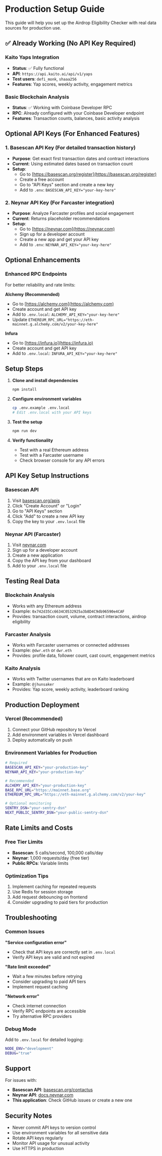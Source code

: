 # Production Setup Guide

This guide will help you set up the Airdrop Eligibility Checker with real data sources for production use.

## ✅ Already Working (No API Key Required)

### Kaito Yaps Integration
- **Status**: ✅ Fully functional
- **API**: `https://api.kaito.ai/api/v1/yaps`
- **Test users**: `defi_monk`, `shaaa256`
- **Features**: Yap scores, weekly activity, engagement metrics

### Basic Blockchain Analysis
- **Status**: ✅ Working with Coinbase Developer RPC
- **RPC**: Already configured with your Coinbase Developer endpoint
- **Features**: Transaction counts, balances, basic activity analysis

## Optional API Keys (For Enhanced Features)

### 1. Basescan API Key (For detailed transaction history)
- **Purpose**: Get exact first transaction dates and contract interactions
- **Current**: Using estimated dates based on transaction count
- **Setup**: 
  - Go to [https://basescan.org/register](https://basescan.org/register)
  - Create a free account
  - Go to "API Keys" section and create a new key
  - Add to `.env`: `BASESCAN_API_KEY="your-key-here"`

### 2. Neynar API Key (For Farcaster integration)
- **Purpose**: Analyze Farcaster profiles and social engagement
- **Current**: Returns placeholder recommendations
- **Setup**:
  - Go to [https://neynar.com](https://neynar.com)
  - Sign up for a developer account
  - Create a new app and get your API key
  - Add to `.env`: `NEYNAR_API_KEY="your-key-here"`

## Optional Enhancements

### Enhanced RPC Endpoints
For better reliability and rate limits:

**Alchemy (Recommended)**
- Go to [https://alchemy.com](https://alchemy.com)
- Create account and get API key
- Add to `.env.local`: `ALCHEMY_API_KEY="your-key-here"`
- Update `ETHEREUM_RPC_URL="https://eth-mainnet.g.alchemy.com/v2/your-key-here"`

**Infura**
- Go to [https://infura.io](https://infura.io)
- Create account and get API key
- Add to `.env.local`: `INFURA_API_KEY="your-key-here"`

## Setup Steps

1. **Clone and install dependencies**
   ```bash
   npm install
   ```

2. **Configure environment variables**
   ```bash
   cp .env.example .env.local
   # Edit .env.local with your API keys
   ```

3. **Test the setup**
   ```bash
   npm run dev
   ```

4. **Verify functionality**
   - Test with a real Ethereum address
   - Test with a Farcaster username
   - Check browser console for any API errors

## API Key Setup Instructions

### Basescan API
1. Visit [basescan.org/apis](https://basescan.org/apis)
2. Click "Create Account" or "Login"
3. Go to "API Keys" section
4. Click "Add" to create a new API key
5. Copy the key to your `.env.local` file

### Neynar API (Farcaster)
1. Visit [neynar.com](https://neynar.com)
2. Sign up for a developer account
3. Create a new application
4. Copy the API key from your dashboard
5. Add to your `.env.local` file

## Testing Real Data

### Blockchain Analysis
- Works with any Ethereum address
- Example: `0x742d35Cc6634C0532925a3b8D4C9db96590e4CAF`
- Provides: transaction count, volume, contract interactions, airdrop eligibility

### Farcaster Analysis
- Works with Farcaster usernames or connected addresses
- Example: `@dwr.eth` or `dwr.eth`
- Provides: profile data, follower count, cast count, engagement metrics

### Kaito Analysis
- Works with Twitter usernames that are on Kaito leaderboard
- Example: `@jhunsaker`
- Provides: Yap score, weekly activity, leaderboard ranking

## Production Deployment

### Vercel (Recommended)
1. Connect your GitHub repository to Vercel
2. Add environment variables in Vercel dashboard
3. Deploy automatically on push

### Environment Variables for Production
```bash
# Required
BASESCAN_API_KEY="your-production-key"
NEYNAR_API_KEY="your-production-key"

# Recommended
ALCHEMY_API_KEY="your-production-key"
BASE_RPC_URL="https://mainnet.base.org"
ETHEREUM_RPC_URL="https://eth-mainnet.g.alchemy.com/v2/your-key"

# Optional monitoring
SENTRY_DSN="your-sentry-dsn"
NEXT_PUBLIC_SENTRY_DSN="your-public-sentry-dsn"
```

## Rate Limits and Costs

### Free Tier Limits
- **Basescan**: 5 calls/second, 100,000 calls/day
- **Neynar**: 1,000 requests/day (free tier)
- **Public RPCs**: Variable limits

### Optimization Tips
1. Implement caching for repeated requests
2. Use Redis for session storage
3. Add request debouncing on frontend
4. Consider upgrading to paid tiers for production

## Troubleshooting

### Common Issues

**"Service configuration error"**
- Check that API keys are correctly set in `.env.local`
- Verify API keys are valid and not expired

**"Rate limit exceeded"**
- Wait a few minutes before retrying
- Consider upgrading to paid API tiers
- Implement request caching

**"Network error"**
- Check internet connection
- Verify RPC endpoints are accessible
- Try alternative RPC providers

### Debug Mode
Add to `.env.local` for detailed logging:
```bash
NODE_ENV="development"
DEBUG="true"
```

## Support

For issues with:
- **Basescan API**: [basescan.org/contactus](https://basescan.org/contactus)
- **Neynar API**: [docs.neynar.com](https://docs.neynar.com)
- **This application**: Check GitHub issues or create a new one

## Security Notes

- Never commit API keys to version control
- Use environment variables for all sensitive data
- Rotate API keys regularly
- Monitor API usage for unusual activity
- Use HTTPS in production